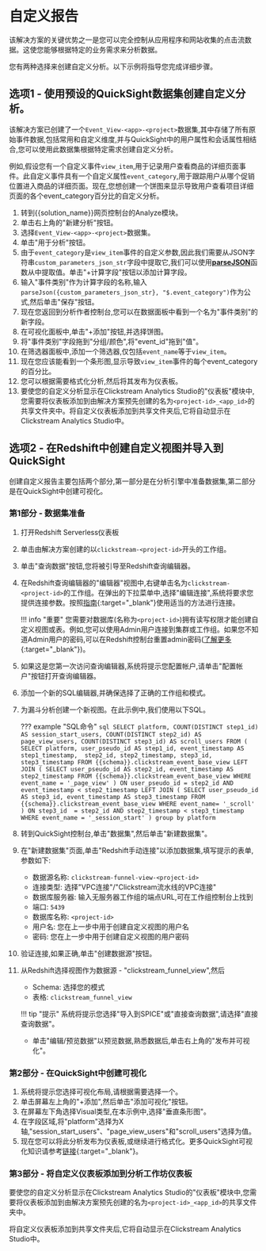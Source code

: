 # 自定义报告
该解决方案的关键优势之一是您可以完全控制从应用程序和网站收集的点击流数据。这使您能够根据特定的业务需求来分析数据。

您有两种选择来创建自定义分析。以下示例将指导您完成详细步骤。

## 选项1 - 使用预设的QuickSight数据集创建自定义分析。
该解决方案已创建了一个`Event_View-<app>-<project>`数据集,其中存储了所有原始事件数据,包括常用和自定义维度,并与QuickSight中的用户属性和会话属性相结合,您可以使用此数据集根据特定需求创建自定义分析。

例如,假设您有一个自定义事件`view_item`,用于记录用户查看商品的详细页面事件。此自定义事件具有一个自定义属性`event_category`,用于跟踪用户从哪个促销位置进入商品的详细页面。现在,您想创建一个饼图来显示导致用户查看项目详细页面的各个event_category百分比的自定义分析。

1. 转到{{solution_name}}网页控制台的Analyze模块。
2. 单击右上角的"新建分析"按钮。
3. 选择`Event_View-<app>-<project>`数据集。
4. 单击"用于分析"按钮。
5. 由于`event_category`是`view_item`事件的自定义参数,因此我们需要从JSON字符串`custom_parameters_json_str`字段中提取它,我们可以使用[**parseJSON**](https://docs.aws.amazon.com/quicksight/latest/user/parseJson-function.html)函数从中提取值。单击"+计算字段"按钮以添加计算字段。
6. 输入"事件类别"作为计算字段的名称,输入`parseJson({custom_parameters_json_str}, "$.event_category")`作为公式,然后单击"保存"按钮。
7. 现在您返回到分析作者控制台,您可以在数据面板中看到一个名为"事件类别"的新字段。
8. 在可视化面板中,单击"+添加"按钮,并选择饼图。
9. 将"事件类别"字段拖到"分组/颜色",将"event_id"拖到"值"。
10. 在筛选器面板中,添加一个筛选器,仅包括`event_name`等于`view_item`。
11. 现在您应该能看到一个条形图,显示导致`view_item`事件的每个event_category的百分比。
12. 您可以根据需要格式化分析,然后将其发布为仪表板。
13. 要使您的自定义分析显示在Clickstream Analytics Studio的"仪表板"模块中,您需要将仪表板添加到由解决方案预先创建的名为`<project-id>_<app_id>`的共享文件夹中。将自定义仪表板添加到共享文件夹后,它将自动显示在Clickstream Analytics Studio中。

## 选项2 - 在Redshift中创建自定义视图并导入到QuickSight

创建自定义报告主要包括两个部分,第一部分是在分析引擎中准备数据集,第二部分是在QuickSight中创建可视化。

### 第1部分 - 数据集准备

1. 打开Redshift Serverless仪表板
2. 单击由解决方案创建的以`clickstream-<project-id>`开头的工作组。
3. 单击"查询数据"按钮,您将被引导至Redshift查询编辑器。
4. 在Redshift查询编辑器的"编辑器"视图中,右键单击名为`clickstream-<project-id>`的工作组。在弹出的下拉菜单中,选择"编辑连接",系统将要求您提供连接参数。按照[指南](https://docs.aws.amazon.com/redshift/latest/mgmt/query-editor-v2-using.html){:target="_blank"}使用适当的方法进行连接。

    !!! info "重要"
        您需要对数据库(名称为`<project-id>`)拥有读写权限才能创建自定义视图或表。例如,您可以使用Admin用户连接到集群或工作组。如果您不知道Admin用户的密码,可以在Redshift控制台重置admin密码([了解更多](https://docs.aws.amazon.com/redshift/latest/mgmt/serverless-security.html){:target="_blank"})。

5. 如果这是您第一次访问查询编辑器,系统将提示您配置帐户,请单击"配置帐户"按钮打开查询编辑器。
6. 添加一个新的SQL编辑器,并确保选择了正确的工作组和模式。
7. 为漏斗分析创建一个新视图。在此示例中,我们使用以下SQL。

    ??? example "SQL命令" 
        ```sql
            SELECT
            platform,
            COUNT(DISTINCT step1_id) AS session_start_users,
            COUNT(DISTINCT step2_id) AS page_view_users,
            COUNT(DISTINCT step3_id) AS scroll_users
            FROM (
            SELECT
                platform,
                user_pseudo_id AS step1_id,
                event_timestamp AS step1_timestamp, 
                step2_id,
                step2_timestamp,
                step3_id,
                step3_timestamp
            FROM
                {{schema}}.clickstream_event_base_view
            LEFT JOIN (
            SELECT
                user_pseudo_id AS step2_id,
                event_timestamp AS step2_timestamp
            FROM
                {{schema}}.clickstream_event_base_view
            WHERE
                event_name = '_page_view' )
            ON
                user_pseudo_id = step2_id
                AND event_timestamp < step2_timestamp
            LEFT JOIN (
            SELECT
                user_pseudo_id AS step3_id,
                event_timestamp AS step3_timestamp
            FROM
                {{schema}}.clickstream_event_base_view
            WHERE
                event_name= '_scroll' )
            ON
                step3_id  = step2_id
                AND step2_timestamp < step3_timestamp
            WHERE
            event_name = '_session_start' )
            group by
            platform
        ```

8. 转到QuickSight控制台,单击"数据集",然后单击"新建数据集"。

9. 在"新建数据集"页面,单击"Redshift手动连接"以添加数据集,填写提示的表单,参数如下:
      - 数据源名称: `clickstream-funnel-view-<project-id>`
      - 连接类型: 选择"VPC连接"/"Clickstream流水线<project-id>的VPC连接"
      - 数据库服务器: 输入无服务器工作组的端点URL,可在工作组控制台上找到
      - 端口: `5439` 
      - 数据库名称: `<project-id>`
      - 用户名: 您在上一步中用于创建自定义视图的用户名
      - 密码: 您在上一步中用于创建自定义视图的用户密码
10. 验证连接,如果正确,单击"创建数据源"按钮。
11. 从Redshift选择视图作为数据源 - "clickstream_funnel_view",然后
    - Schema: 选择您的模式
    - 表格: `clickstream_funnel_view`

    !!! tip "提示"
        系统将提示您选择"导入到SPICE"或"直接查询数据",请选择"直接查询数据"。
    
    - 单击"编辑/预览数据"以预览数据,熟悉数据后,单击右上角的"发布并可视化"。

### 第2部分 - 在QuickSight中创建可视化

1. 系统将提示您选择可视化布局,请根据需要选择一个。
2. 单击屏幕左上角的"+添加",然后单击"添加可视化"按钮。
3. 在屏幕左下角选择Visual类型,在本示例中,选择"垂直条形图"。
4. 在字段区域,将"platform"选择为X轴,"session_start_users"、"page_view_users"和"scroll_users"选择为值。
5. 现在您可以将此分析发布为仪表板,或继续进行格式化。更多QuickSight可视化知识请参考[链接](https://docs.aws.amazon.com/quicksight/latest/user/working-with-visuals.html){:target="_blank"}。

### 第3部分 - 将自定义仪表板添加到分析工作坊仪表板

要使您的自定义分析显示在Clickstream Analytics Studio的"仪表板"模块中,您需要将仪表板添加到由解决方案预先创建的名为`<project-id>_<app_id>`的共享文件夹中。

将自定义仪表板添加到共享文件夹后,它将自动显示在Clickstream Analytics Studio中。
